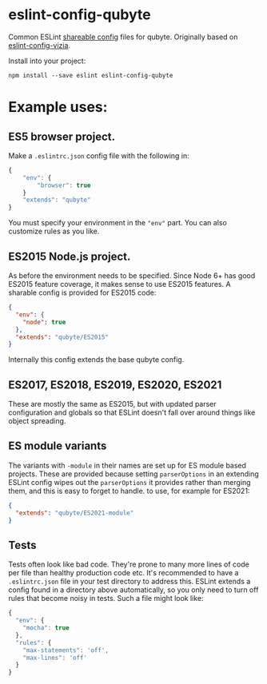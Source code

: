 # eslint-config-qubyte

Common ESLint [shareable config][1] files for qubyte. Originally based on
[eslint-config-vizia][2].

Install into your project:

```
npm install --save eslint eslint-config-qubyte
```

# Example uses:

## ES5 browser project.

Make a `.eslintrc.json` config file with the following in:

```javascript
{
    "env": {
        "browser": true
    }
    "extends": "qubyte"
}
```

You must specify your environment in the `"env"` part. You can also customize
rules as you like.

[1]: http://eslint.org/docs/developer-guide/shareable-configs
[2]: https://github.com/vizia/eslint-config-vizia

## ES2015 Node.js project.

As before the environment needs to be specified. Since Node 6+ has good ES2015
feature coverage, it makes sense to use ES2015 features. A sharable config is
provided for ES2015 code:

```json
{
  "env": {
    "node": true
  },
  "extends": "qubyte/ES2015"
}
```

Internally this config extends the base qubyte config.

## ES2017, ES2018, ES2019, ES2020, ES2021

These are mostly the same as ES2015, but with updated parser configuration and
globals so that ESLint doesn't fall over around things like object spreading.

## ES module variants

The variants with `-module` in their names are set up for ES module based
projects. These are provided because setting `parserOptions` in an extending
ESLint config wipes out the `parserOptions` it provides rather than merging
them, and this is easy to forget to handle. to use, for example for ES2021:

```json
{
  "extends": "qubyte/ES2021-module"
}
```

## Tests

Tests often look like bad code. They're prone to many more lines of code per
file than healthy production code etc. It's recommended to have a
`.eslintrc.json` file in your test directory to address this. ESLint extends a
config found in a directory above automatically, so you only need to turn off
rules that become noisy in tests. Such a file might look like:

```javascript
{
  "env": {
    "mocha": true
  },
  "rules": {
    "max-statements": 'off',
    "max-lines": 'off'
  }
}
```
